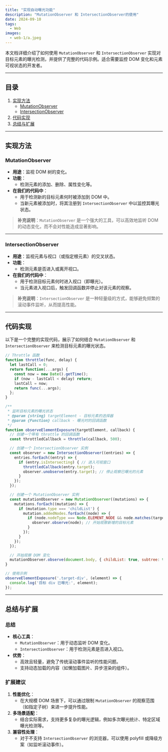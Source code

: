 ```yaml
---
title: "实现自动曝光功能"
description: "MutationObserver 和 IntersectionObserver的使用"
date: 2024-09-10
tags:
  - Web
images:
  - web-1/a.jpeg
---
```


本文档详细介绍了如何使用 `MutationObserver` 和 `IntersectionObserver` 实现对目标元素的曝光检测，并提供了完整的代码示例。适合需要监控 DOM 变化和元素可视状态的开发者。

---

## 目录

1. [实现方法](#实现方法)
   - [MutationObserver](#mutationobserver)
   - [IntersectionObserver](#intersectionobserver)
2. [代码实现](#代码实现)
3. [总结与扩展](#总结与扩展)

---

## 实现方法

### MutationObserver

- **用途**：监视 DOM 树的变化。
- **功能**：
  - 检测元素的添加、删除、属性变化等。
- **在我们的代码中**：
  - 用于检测新的目标元素何时被添加到 DOM 中。
  - 当新元素被添加时，将其注册到 `IntersectionObserver` 中以监控其曝光状态。

> **补充说明**：`MutationObserver` 是一个强大的工具，可以高效地监听 DOM 的动态变化，而不会对性能造成显著影响。

---

### IntersectionObserver

- **用途**：监视元素与视口（或指定根元素）的交叉状态。
- **功能**：
  - 检测元素是否进入或离开视口。
- **在我们的代码中**：
  - 用于检测目标元素何时进入视口（即曝光）。
  - 当元素进入视口后，触发回调函数并停止对该元素的观察。

> **补充说明**：`IntersectionObserver` 是一种轻量级的方式，能够避免频繁的滚动事件监听，从而提高性能。

---

## 代码实现

以下是一个完整的实现代码，展示了如何结合 `MutationObserver` 和 `IntersectionObserver` 来检测目标元素的曝光状态。

```js
// Throttle 函数
function throttle(func, delay) {
  let lastCall = 0;
  return function(...args) {
    const now = new Date().getTime();
    if (now - lastCall < delay) return;
    lastCall = now;
    return func(...args);
  };
}

/**
 * 监听目标元素的曝光状态
 * @param {string} targetElement - 目标元素的选择器
 * @param {Function} callback - 曝光时的回调函数
 */
function observeElementExposure(targetElement, callback) {
  // 创建一个带有 throttle 的回调函数
  const throttledCallback = throttle(callback, 500);

  // 创建一个 IntersectionObserver 实例
  const observer = new IntersectionObserver((entries) => {
    entries.forEach((entry) => {
      if (entry.isIntersecting) { // 进入可视窗口
        throttledCallback(entry.target);
        observer.unobserve(entry.target); // 停止观察已曝光的元素
      }
    });
  });

  // 创建一个 MutationObserver 实例
  const mutationObserver = new MutationObserver((mutations) => {
    mutations.forEach((mutation) => {
      if (mutation.type === 'childList') {
        mutation.addedNodes.forEach((node) => {
          if (node.nodeType === Node.ELEMENT_NODE && node.matches(targetElement)) {
            observer.observe(node); // 开始观察新增的目标元素
          }
        });
      }
    });
  });

  // 开始观察 DOM 变化
  mutationObserver.observe(document.body, { childList: true, subtree: true });
}

// 使用示例
observeElementExposure('.target-div', (element) => {
  console.log('目标 div 已曝光:', element);
});
```

---

## 总结与扩展

### 总结
- **核心工具**：
  - `MutationObserver`：用于动态监听 DOM 变化。
  - `IntersectionObserver`：用于检测元素是否进入视口。
- **优势**：
  - 高效且轻量，避免了传统滚动事件监听的性能问题。
  - 支持动态加载的内容（如懒加载图片、异步渲染的组件）。

### 扩展建议
1. **性能优化**：
   - 在大规模 DOM 场景下，可以通过限制 `MutationObserver` 的观察范围（如指定子树）来进一步提升性能。
2. **多场景适配**：
   - 结合实际需求，支持更多复杂的曝光逻辑，例如多次曝光统计、特定区域曝光检测等。
3. **兼容性处理**：
   - 对于不支持 `IntersectionObserver` 的浏览器，可以使用 polyfill 或降级方案（如监听滚动事件）。